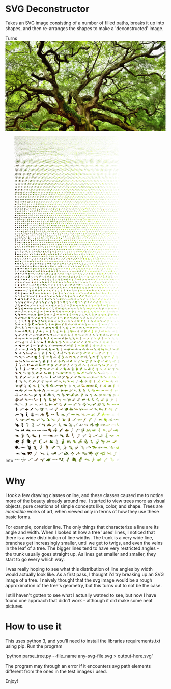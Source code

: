 # SVG Deconstructor

Takes an SVG image consisting of a number of filled paths, breaks it up into shapes, and then re-arranges the shapes to make a 'deconstructed' image.

Turns
![svg image of a tree](https://raw.githubusercontent.com/neyer/svg-deconstruct/e9c539165743a801977eef49f934d9e8780301ba/wide.svg)

Into
![svg image of a tree, deconstructed](https://raw.githubusercontent.com/neyer/svg-deconstruct/e9c539165743a801977eef49f934d9e8780301ba/output-wide-sorted.svg)


# Why
I took a few drawing classes online, and these classes caused me to notice more of the beauty already around me. I started to view trees more as visual objects, pure creations of simple concepts like, color, and shape. Trees are _incredible_ works of art, when viewed only in terms of how they use these basic forms.

For example, consider line.  The only things that characterize a line are its angle and width. When I looked at how a tree 'uses' lines, I noticed that there is a wide distribution of line widths. The trunk is a very wide line, branches get increasingly smaller, until we get to twigs, and even the veins in the leaf of a tree.  The bigger lines
tend to have very restricted angles - the trunk usually goes straight up. As lines get smaller and smaller, they start to go every which way.

I was really hoping to see what this distribution of line angles by width would actually look like. As a first pass, I thought i'd try breaking up an SVG image of a tree. I naively thought that the svg image would be a rough approximation of the tree's geometry, but this turns out to not be the case.

I still haven't gotten to see what I actually watned to see, but now I have found one approach that didn't work - although it did make some neat pictures.

# How to use it
This uses python 3, and you'll need to install the libraries requirements.txt using pip. Run the program

`python parse_tree.py --file_name any-svg-file.svg > output-here.svg"

The program may through an error if it encounters svg path elements different from the ones in the test images i used. 

Enjoy!
